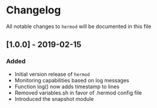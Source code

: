 # Changelog

All notable changes to `hermod` will be documented in this file

## [1.0.0] - 2019-02-15
### Added
- Initial version release of `hermod`
- Monitoring capabilities based on log messages
- Function log() now adds timestamp to lines
- Removed variables.sh in favor of .hermod config file
- Introduced the snapshot module
